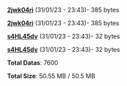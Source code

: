 [**2jwk04ri**](/data/2jwk04ri.txt) (31/01/23 - 23:43)- 385 bytes

[**2jwk04ri**](/data/2jwk04ri.txt) (31/01/23 - 23:43)- 385 bytes

[**s4HL45dv**](/data/s4HL45dv.txt) (31/01/23 - 23:43)- 32 bytes

[**s4HL45dv**](/data/s4HL45dv.txt) (31/01/23 - 23:43)- 32 bytes

**Total Datas**: 7600

**Total Size**: 50.55 MB / 50.5 MB